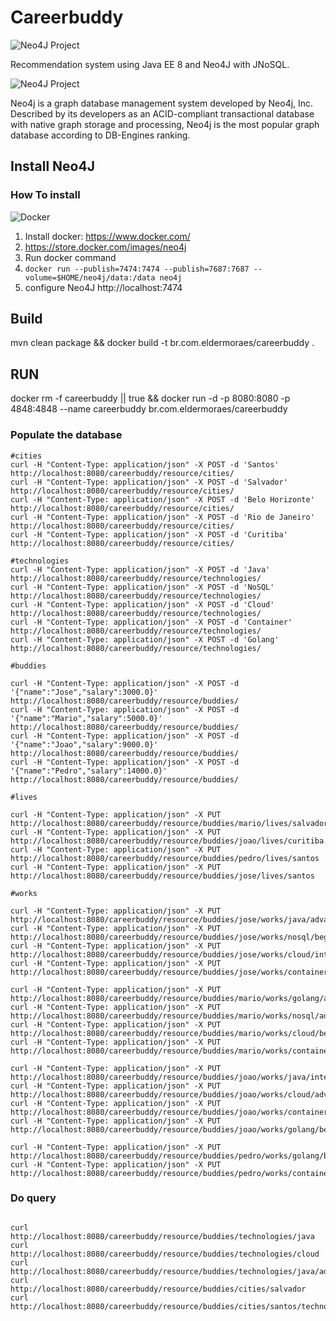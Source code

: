 # Careerbuddy

![Neo4J Project](https://jnosql.github.io/images/home_logo.png)


Recommendation system using Java EE 8 and Neo4J with JNoSQL.


![Neo4J Project](https://jnosql.github.io/img/logos/neo4j.png)

Neo4j is a graph database management system developed by Neo4j, Inc. Described by its developers as an ACID-compliant transactional database with native graph storage and processing, Neo4j is the most popular graph database according to DB-Engines ranking.


## Install Neo4J

### How To install


![Docker](https://www.docker.com/sites/default/files/horizontal_large.png)


1. Install docker: https://www.docker.com/
1. https://store.docker.com/images/neo4j
1. Run docker command
1. `docker run --publish=7474:7474 --publish=7687:7687 --volume=$HOME/neo4j/data:/data neo4j`
1. configure Neo4J http://localhost:7474


## Build
mvn clean package && docker build -t br.com.eldermoraes/careerbuddy .

## RUN

docker rm -f careerbuddy || true && docker run -d -p 8080:8080 -p 4848:4848 --name careerbuddy br.com.eldermoraes/careerbuddy


### Populate the database

```sbtshell
#cities
curl -H "Content-Type: application/json" -X POST -d 'Santos' http://localhost:8080/careerbuddy/resource/cities/
curl -H "Content-Type: application/json" -X POST -d 'Salvador' http://localhost:8080/careerbuddy/resource/cities/
curl -H "Content-Type: application/json" -X POST -d 'Belo Horizonte' http://localhost:8080/careerbuddy/resource/cities/
curl -H "Content-Type: application/json" -X POST -d 'Rio de Janeiro' http://localhost:8080/careerbuddy/resource/cities/
curl -H "Content-Type: application/json" -X POST -d 'Curitiba' http://localhost:8080/careerbuddy/resource/cities/

#technologies
curl -H "Content-Type: application/json" -X POST -d 'Java' http://localhost:8080/careerbuddy/resource/technologies/
curl -H "Content-Type: application/json" -X POST -d 'NoSQL' http://localhost:8080/careerbuddy/resource/technologies/
curl -H "Content-Type: application/json" -X POST -d 'Cloud' http://localhost:8080/careerbuddy/resource/technologies/
curl -H "Content-Type: application/json" -X POST -d 'Container' http://localhost:8080/careerbuddy/resource/technologies/
curl -H "Content-Type: application/json" -X POST -d 'Golang' http://localhost:8080/careerbuddy/resource/technologies/

#buddies

curl -H "Content-Type: application/json" -X POST -d '{"name":"Jose","salary":3000.0}' http://localhost:8080/careerbuddy/resource/buddies/
curl -H "Content-Type: application/json" -X POST -d '{"name":"Mario","salary":5000.0}' http://localhost:8080/careerbuddy/resource/buddies/
curl -H "Content-Type: application/json" -X POST -d '{"name":"Joao","salary":9000.0}' http://localhost:8080/careerbuddy/resource/buddies/
curl -H "Content-Type: application/json" -X POST -d '{"name":"Pedro","salary":14000.0}' http://localhost:8080/careerbuddy/resource/buddies/

#lives

curl -H "Content-Type: application/json" -X PUT http://localhost:8080/careerbuddy/resource/buddies/mario/lives/salvador
curl -H "Content-Type: application/json" -X PUT http://localhost:8080/careerbuddy/resource/buddies/joao/lives/curitiba
curl -H "Content-Type: application/json" -X PUT http://localhost:8080/careerbuddy/resource/buddies/pedro/lives/santos
curl -H "Content-Type: application/json" -X PUT http://localhost:8080/careerbuddy/resource/buddies/jose/lives/santos

#works

curl -H "Content-Type: application/json" -X PUT http://localhost:8080/careerbuddy/resource/buddies/jose/works/java/advanced
curl -H "Content-Type: application/json" -X PUT http://localhost:8080/careerbuddy/resource/buddies/jose/works/nosql/beginner
curl -H "Content-Type: application/json" -X PUT http://localhost:8080/careerbuddy/resource/buddies/jose/works/cloud/intermediate
curl -H "Content-Type: application/json" -X PUT http://localhost:8080/careerbuddy/resource/buddies/jose/works/container/advanced

curl -H "Content-Type: application/json" -X PUT http://localhost:8080/careerbuddy/resource/buddies/mario/works/golang/advanced
curl -H "Content-Type: application/json" -X PUT http://localhost:8080/careerbuddy/resource/buddies/mario/works/nosql/advanced
curl -H "Content-Type: application/json" -X PUT http://localhost:8080/careerbuddy/resource/buddies/mario/works/cloud/beginner
curl -H "Content-Type: application/json" -X PUT http://localhost:8080/careerbuddy/resource/buddies/mario/works/container/beginner

curl -H "Content-Type: application/json" -X PUT http://localhost:8080/careerbuddy/resource/buddies/joao/works/java/intermediate
curl -H "Content-Type: application/json" -X PUT http://localhost:8080/careerbuddy/resource/buddies/joao/works/cloud/advanced
curl -H "Content-Type: application/json" -X PUT http://localhost:8080/careerbuddy/resource/buddies/joao/works/container/advanced
curl -H "Content-Type: application/json" -X PUT http://localhost:8080/careerbuddy/resource/buddies/joao/works/golang/beginner

curl -H "Content-Type: application/json" -X PUT http://localhost:8080/careerbuddy/resource/buddies/pedro/works/golang/beginner
curl -H "Content-Type: application/json" -X PUT http://localhost:8080/careerbuddy/resource/buddies/pedro/works/container/advanced
``` 


### Do query 


```sbtshell

curl http://localhost:8080/careerbuddy/resource/buddies/technologies/java
curl http://localhost:8080/careerbuddy/resource/buddies/technologies/cloud
curl http://localhost:8080/careerbuddy/resource/buddies/technologies/java/advanced
curl http://localhost:8080/careerbuddy/resource/buddies/cities/salvador
curl http://localhost:8080/careerbuddy/resource/buddies/cities/santos/technologies/java

``` 